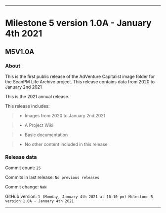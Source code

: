 
***

# Milestone 5 version 1.0A - January 4th 2021

## M5V1.0A

### About

This is the first public release of the AdVenture Capitalist image folder for the SeanPM Life Archive project. This release contains data from 2020 to January 2nd 2021

This is the 2021 annual release.

This release includes:

> * Images from 2020 to January 2nd 2021

> * A Project Wiki

> * Basic documentation

> * No other content included in this release

<!--

Changes in this release:

> * Deleted x `IGNORE.md` files

> * Documentation updates, adding release notes for v1

> * No other changes in this release

!-->

### Release data

Commit count: `25`

Commits in last release: `No previous releases`

Commit change: `NaN`

GitHub version: `1 (Monday, January 4th 2021 at 10:10 pm) Milestone 5 version 1.0A - January 4th 2021`

***

